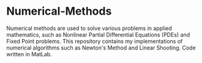 # Numerical-Methods

Numerical methods are used to solve various problems in applied mathematics, such as Nonlinear Partial Differential Equations (PDEs) and Fixed Point problems. This repository contains my implementations of numerical algorithms such as Newton's Method and Linear Shooting. Code written in MatLab.
